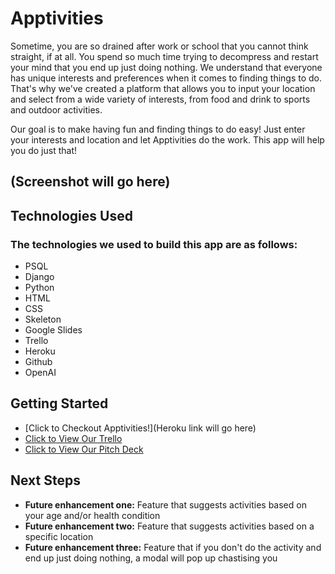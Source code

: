 # Apptivities
Sometime,  you are so drained after work or school that you cannot think straight, if at all.  You spend so much time trying to decompress and restart your mind that you end up just doing nothing.  We understand that everyone has unique interests and preferences when it comes to finding things to do. That's why we've created a platform that allows you to input your location and select from a wide variety of interests, from food and drink to sports and outdoor activities.

Our goal is to make having fun and finding things to do easy! Just enter your interests and location and let Apptivities do the work. This app will help you do just that!


## (Screenshot will go here)




## Technologies Used
### The technologies we used to build this app are as follows:

- PSQL
- Django
- Python
- HTML
- CSS
- Skeleton
- Google Slides
- Trello
- Heroku
- Github
- OpenAI


## Getting Started

- [Click to Checkout Apptivities!](Heroku link will go here)
- [Click to View Our Trello](https://trello.com/b/BjJmgawF/u3-final-project)
- [Click to View Our Pitch Deck](https://docs.google.com/presentation/d/1gxgXX5ZBx91zvnljr-kLKR_24mN9wCfKC7a_uz794Qk/edit#slide=id.g228f5789d41_0_232)


## Next Steps

- **Future enhancement one:** Feature that suggests activities based on your age and/or health condition
- **Future enhancement two:** Feature that suggests activities based on a specific location
- **Future enhancement three:** Feature that if you don't do the activity and end up just doing nothing, a modal will pop up chastising you
